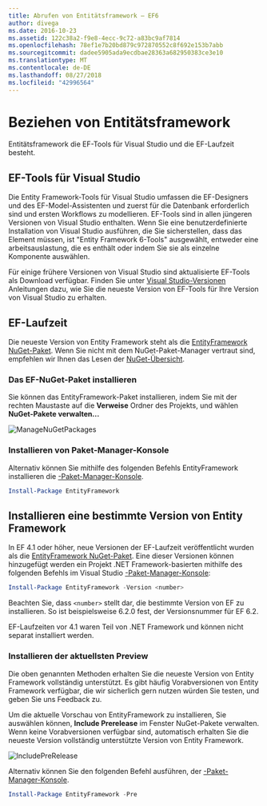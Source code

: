 ```yaml
---
title: Abrufen von Entitätsframework – EF6
author: divega
ms.date: 2016-10-23
ms.assetid: 122c38a2-f9e8-4ecc-9c72-a83bc9af7814
ms.openlocfilehash: 78ef1e7b20bd879c972870552c8f692e153b7abb
ms.sourcegitcommit: dadee5905ada9ecdbae28363a682950383ce3e10
ms.translationtype: MT
ms.contentlocale: de-DE
ms.lasthandoff: 08/27/2018
ms.locfileid: "42996564"
---
```

# <a name="get-entity-framework"></a>Beziehen von Entitätsframework
Entitätsframework die EF-Tools für Visual Studio und die EF-Laufzeit besteht.

## <a name="ef-tools-for-visual-studio"></a>EF-Tools für Visual Studio

Die Entity Framework-Tools für Visual Studio umfassen die EF-Designers und des EF-Model-Assistenten und zuerst für die Datenbank erforderlich sind und ersten Workflows zu modellieren. EF-Tools sind in allen jüngeren Versionen von Visual Studio enthalten. Wenn Sie eine benutzerdefinierte Installation von Visual Studio ausführen, die Sie sicherstellen, dass das Element müssen, ist "Entity Framework 6-Tools" ausgewählt, entweder eine arbeitsauslastung, die es enthält oder indem Sie sie als einzelne Komponente auswählen.

Für einige frühere Versionen von Visual Studio sind aktualisierte EF-Tools als Download verfügbar. Finden Sie unter [Visual Studio-Versionen](~/ef6/what-is-new/visual-studio.md) Anleitungen dazu, wie Sie die neueste Version von EF-Tools für Ihre Version von Visual Studio zu erhalten.

## <a name="ef-runtime"></a>EF-Laufzeit

Die neueste Version von Entity Framework steht als die [EntityFramework NuGet-Paket](http://nuget.org/packages/EntityFramework/). Wenn Sie nicht mit dem NuGet-Paket-Manager vertraut sind, empfehlen wir Ihnen das Lesen der [NuGet-Übersicht](https://docs.microsoft.com/nuget/consume-packages/overview-and-workflow).

### <a name="installing-the-ef-nuget-package"></a>Das EF-NuGet-Paket installieren

Sie können das EntityFramework-Paket installieren, indem Sie mit der rechten Maustaste auf die **Verweise** Ordner des Projekts, und wählen **NuGet-Pakete verwalten...**

![ManageNuGetPackages](~/ef6/media/managenugetpackages.png)

### <a name="installing-from-package-manager-console"></a>Installieren von Paket-Manager-Konsole

Alternativ können Sie mithilfe des folgenden Befehls EntityFramework installieren die [-Paket-Manager-Konsole](http://docs.nuget.org/docs/start-here/using-the-package-manager-console).

``` powershell
Install-Package EntityFramework
```

## <a name="installing-a-specific-version-of-ef"></a>Installieren eine bestimmte Version von Entity Framework

In EF 4.1 oder höher, neue Versionen der EF-Laufzeit veröffentlicht wurden als die [EntityFramework NuGet-Paket](https://www.nuget.org/packages/EntityFramework/). Eine dieser Versionen können hinzugefügt werden ein Projekt .NET Framework-basierten mithilfe des folgenden Befehls im Visual Studio [-Paket-Manager-Konsole](http://docs.nuget.org/docs/start-here/using-the-package-manager-console):

``` powershell
Install-Package EntityFramework -Version <number>
```

Beachten Sie, dass `<number>` stellt dar, die bestimmte Version von EF zu installieren. So ist beispielsweise 6.2.0 fest, der Versionsnummer für EF 6.2.   

EF-Laufzeiten vor 4.1 waren Teil von .NET Framework und können nicht separat installiert werden.

### <a name="installing-the-latest-preview"></a>Installieren der aktuellsten Preview

Die oben genannten Methoden erhalten Sie die neueste Version von Entity Framework vollständig unterstützt. Es gibt häufig Vorabversionen von Entity Framework verfügbar, die wir sicherlich gern nutzen würden Sie testen, und geben Sie uns Feedback zu.

Um die aktuelle Vorschau von EntityFramework zu installieren, Sie auswählen können, **Include Prerelease** im Fenster NuGet-Pakete verwalten. Wenn keine Vorabversionen verfügbar sind, automatisch erhalten Sie die neueste Version vollständig unterstützte Version von Entity Framework.

![IncludePreRelease](~/ef6/media/includeprerelease.png)

Alternativ können Sie den folgenden Befehl ausführen, der [-Paket-Manager-Konsole](http://docs.nuget.org/docs/start-here/using-the-package-manager-console).

``` powershell
Install-Package EntityFramework -Pre
```
